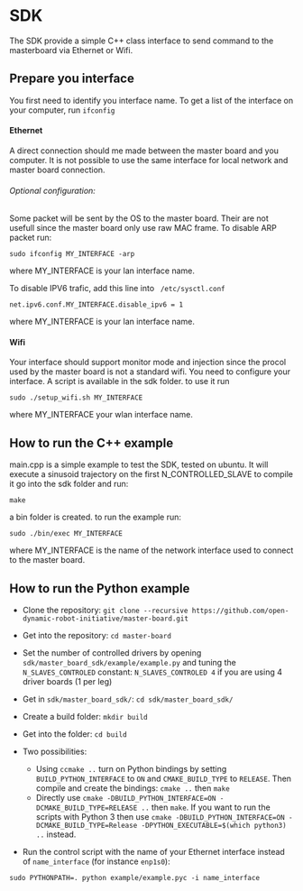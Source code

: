 # SDK
The SDK provide a simple C++ class interface to send command to the masterboard via Ethernet or Wifi.

## Prepare you interface
You first need to identify you interface name. To get a list of the interface on your computer, run ```ifconfig```

#### Ethernet 
A direct connection should me made between the master board and you computer. It is not possible to use the same interface for local network and master board connection.

###### Optional configuration:
Some packet will be sent by the OS to the master board. Their are not usefull since the master board only use raw MAC frame.
To disable ARP packet run:
```
sudo ifconfig MY_INTERFACE -arp
``` 
where MY_INTERFACE is your lan interface name.

To disable IPV6 trafic, add this line into ``` /etc/sysctl.conf``` 
``` 
net.ipv6.conf.MY_INTERFACE.disable_ipv6 = 1
``` 
where MY_INTERFACE is your lan interface name.
#### Wifi
Your interface should support monitor mode and injection since the procol used by the master board is not a standard wifi.
You need to configure your interface. A script is available in the sdk folder. to use it run 
```
sudo ./setup_wifi.sh MY_INTERFACE
``` 
where MY_INTERFACE your wlan interface name.

How to run the C++ example
--------
main.cpp is a simple example to test the SDK, tested on ubuntu.
It will execute a sinusoid trajectory on the first N_CONTROLLED_SLAVE 
to compile it go into the sdk folder and run:
```
make
```
a bin folder is created.
to run the example run:
```
sudo ./bin/exec MY_INTERFACE
```
where MY_INTERFACE is the name of the network interface used to connect to the master board.

How to run the Python example
--------

* Clone the repository: `git clone --recursive https://github.com/open-dynamic-robot-initiative/master-board.git`

* Get into the repository: `cd master-board`

* Set the number of controlled drivers by opening `sdk/master_board_sdk/example/example.py` and tuning the `N_SLAVES_CONTROLED` constant: `N_SLAVES_CONTROLED 4` if you are using 4 driver boards (1 per leg)

* Get in `sdk/master_board_sdk/`: `cd sdk/master_board_sdk/`

* Create a build folder: `mkdir build`

* Get into the folder: `cd build`

* Two possibilities:
    * Using `ccmake ..` turn on Python bindings by setting `BUILD_PYTHON_INTERFACE` to `ON` and `CMAKE_BUILD_TYPE` to `RELEASE`. Then compile and create the bindings: `cmake ..` then `make`
    * Directly use `cmake -DBUILD_PYTHON_INTERFACE=ON -DCMAKE_BUILD_TYPE=RELEASE ..` then `make`. If you want to run the scripts with Python 3 then use `cmake -DBUILD_PYTHON_INTERFACE=ON -DCMAKE_BUILD_TYPE=Release -DPYTHON_EXECUTABLE=$(which python3) ..` instead.

* Run the control script with the name of your Ethernet interface instead of `name_interface` (for instance `enp1s0`): 

`sudo PYTHONPATH=. python example/example.pyc -i name_interface`

